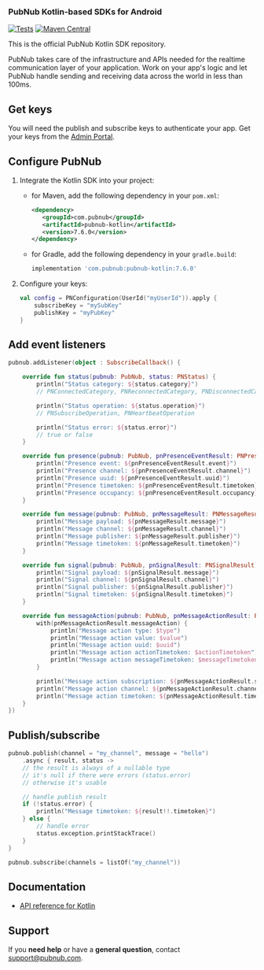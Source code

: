 ### PubNub Kotlin-based SDKs for Android

[![Tests](https://github.com/pubnub/kotlin/actions/workflows/run-tests.yml/badge.svg)](https://github.com/pubnub/kotlin/actions/workflows/run-tests.yml)
[![Maven Central](https://img.shields.io/maven-central/v/com.pubnub/pubnub-kotlin.svg)](https://maven-badges.herokuapp.com/maven-central/com.pubnub/pubnub-kotlin)

This is the official PubNub Kotlin SDK repository.

PubNub takes care of the infrastructure and APIs needed for the realtime communication layer of your application. Work on your app's logic and let PubNub handle sending and receiving data across the world in less than 100ms.

## Get keys

You will need the publish and subscribe keys to authenticate your app. Get your keys from the [Admin Portal](https://dashboard.pubnub.com/login).

## Configure PubNub

1. Integrate the Kotlin SDK into your project:

   * for Maven, add the following dependency in your `pom.xml`:
     ```xml
     <dependency>
        <groupId>com.pubnub</groupId>
        <artifactId>pubnub-kotlin</artifactId>
        <version>7.6.0</version>
     </dependency>
     ```

   * for Gradle, add the following dependency in your `gradle.build`:
     ```groovy
     implementation 'com.pubnub:pubnub-kotlin:7.6.0'
     ```

2. Configure your keys:

    ```kotlin
    val config = PNConfiguration(UserId("myUserId")).apply {
        subscribeKey = "mySubKey"
        publishKey = "myPubKey"
    }
    ```

## Add event listeners

```kotlin
pubnub.addListener(object : SubscribeCallback() {

    override fun status(pubnub: PubNub, status: PNStatus) {
        println("Status category: ${status.category}")
        // PNConnectedCategory, PNReconnectedCategory, PNDisconnectedCategory

        println("Status operation: ${status.operation}")
        // PNSubscribeOperation, PNHeartbeatOperation

        println("Status error: ${status.error}")
        // true or false
    }

    override fun presence(pubnub: PubNub, pnPresenceEventResult: PNPresenceEventResult) {
        println("Presence event: ${pnPresenceEventResult.event}")
        println("Presence channel: ${pnPresenceEventResult.channel}")
        println("Presence uuid: ${pnPresenceEventResult.uuid}")
        println("Presence timetoken: ${pnPresenceEventResult.timetoken}")
        println("Presence occupancy: ${pnPresenceEventResult.occupancy}")
    }

    override fun message(pubnub: PubNub, pnMessageResult: PNMessageResult) {
        println("Message payload: ${pnMessageResult.message}")
        println("Message channel: ${pnMessageResult.channel}")
        println("Message publisher: ${pnMessageResult.publisher}")
        println("Message timetoken: ${pnMessageResult.timetoken}")
    }

    override fun signal(pubnub: PubNub, pnSignalResult: PNSignalResult) {
        println("Signal payload: ${pnSignalResult.message}")
        println("Signal channel: ${pnSignalResult.channel}")
        println("Signal publisher: ${pnSignalResult.publisher}")
        println("Signal timetoken: ${pnSignalResult.timetoken}")
    }

    override fun messageAction(pubnub: PubNub, pnMessageActionResult: PNMessageActionResult) {
        with(pnMessageActionResult.messageAction) {
            println("Message action type: $type")
            println("Message action value: $value")
            println("Message action uuid: $uuid")
            println("Message action actionTimetoken: $actionTimetoken")
            println("Message action messageTimetoken: $messageTimetoken")
        }

        println("Message action subscription: ${pnMessageActionResult.subscription}")
        println("Message action channel: ${pnMessageActionResult.channel}")
        println("Message action timetoken: ${pnMessageActionResult.timetoken}")
    }
})
```

## Publish/subscribe

```kotlin
pubnub.publish(channel = "my_channel", message = "hello")
    .async { result, status -> 
    // the result is always of a nullable type
    // it's null if there were errors (status.error)
    // otherwise it's usable

    // handle publish result
    if (!status.error) {
        println("Message timetoken: ${result!!.timetoken}")
    } else {
        // handle error
        status.exception.printStackTrace()
    }
}

pubnub.subscribe(channels = listOf("my_channel"))
```

## Documentation

* [API reference for Kotlin ](https://www.pubnub.com/docs/kotlin-java/pubnub-java-sdk)

## Support

If you **need help** or have a **general question**, contact support@pubnub.com.
